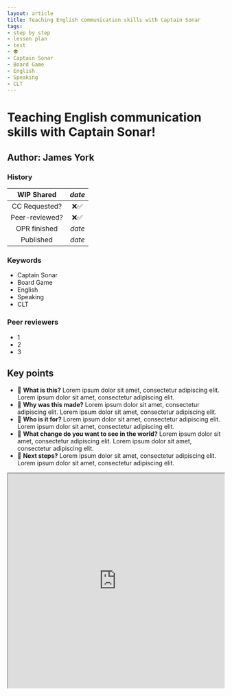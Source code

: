 ```yaml
---
layout: article
title: Teaching English communication skills with Captain Sonar
tags:
- step by step
- lesson plan
- test
- 👽
- Captain Sonar
- Board Game
- English
- Speaking
- CLT
---
```


# Teaching English communication skills with Captain Sonar!

## Author: James York

<!--more-->

### History

|WIP Shared   | *date*   |
|:-:|:-:|
|CC Requested?  | ❌✅  |
| Peer-reviewed?  | ❌✅  |
| OPR finished  | *date*  |
| Published  | *date*  |


### Keywords

- Captain Sonar
- Board Game
- English
- Speaking
- CLT

### Peer reviewers

- 1
- 2
- 3

## Key points

- 📍 **What is this?** Lorem ipsum dolor sit amet, consectetur adipiscing elit. Lorem ipsum dolor sit amet, consectetur adipiscing elit.
- 📍 **Why was this made?** Lorem ipsum dolor sit amet, consectetur adipiscing elit. Lorem ipsum dolor sit amet, consectetur adipiscing elit.
- 📍 **Who is it for?** Lorem ipsum dolor sit amet, consectetur adipiscing elit. Lorem ipsum dolor sit amet, consectetur adipiscing elit.
- 📍 **What change do you want to see in the world?** Lorem ipsum dolor sit amet, consectetur adipiscing elit. Lorem ipsum dolor sit amet, consectetur adipiscing elit.
- 📍 **Next steps?** Lorem ipsum dolor sit amet, consectetur adipiscing elit. Lorem ipsum dolor sit amet, consectetur adipiscing elit.

<iframe src="https://docs.google.com/document/d/e/2PACX-1vSefKl9m0CX9wufcOuiv8sa6XHTbznh1lRaCoU9zW5vK_n3wKXEqKthFCcSwAuV2a4pAbPPyKfFHeHp/pub?embedded=true" style="height:500px;width:100%" align="center" ></iframe>

